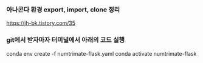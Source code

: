 ### 아나콘다 환경 export, import, clone 정리
https://jh-bk.tistory.com/35

### git에서 받자마자 터미널에서 아래의 코드 실행
conda env create -f numtrimate-flask.yaml
conda activate numtrimate-flask